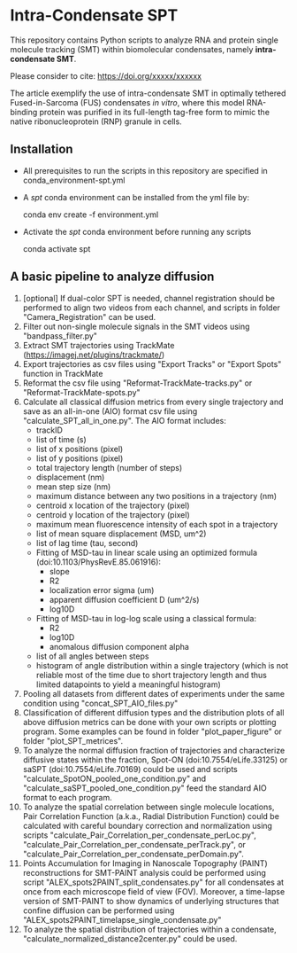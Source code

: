 


# Intra-Condensate SPT

This repository contains Python scripts to analyze RNA and protein single molecule tracking (SMT) within biomolecular condensates, namely **intra-condensate SMT**.

Please consider to cite: https://doi.org/xxxxx/xxxxxx

The article exemplify the use of intra-condensate SMT in optimally tethered Fused-in-Sarcoma (FUS) condensates *in vitro*, where this model RNA-binding  protein was purified in its full-length tag-free form to mimic the native ribonucleoprotein (RNP) granule in cells.

## Installation
 - All prerequisites to run the scripts in this repository are specified in conda_environment-spt.yml
 - A *spt* conda environment can be installed from the yml file by:

    conda env create -f environment.yml

- Activate the *spt* conda environment before running any scripts

    conda activate spt

## A basic pipeline to analyze diffusion

 1. [optional] If dual-color SPT is needed, channel registration should be performed to align two videos from each channel, and scripts in folder "Camera_Registration" can be used.
 2. Filter out non-single molecule signals in the SMT videos using "bandpass_filter.py"
 3. Extract SMT trajectories using TrackMate (https://imagej.net/plugins/trackmate/)
 4. Export trajectories as csv files using "Export Tracks" or "Export Spots" function in TrackMate
 5. Reformat the csv file using "Reformat-TrackMate-tracks.py" or "Reformat-TrackMate-spots.py"
 6. Calculate all classical diffusion metrics from every single trajectory and save as an all-in-one (AIO) format csv file using "calculate_SPT_all_in_one.py". The AIO format includes:
	 - trackID
	 - list of time (s)
	 - list of x positions (pixel)
	 - list of y positions (pixel)
	 - total trajectory length (number of steps)
	 - displacement (nm)
	 - mean step size (nm)
	 - maximum distance between any two positions in a trajectory (nm)
	 - centroid x location of the trajectory (pixel)
	 - centroid y location of the trajectory (pixel)
	 - maximum mean fluorescence intensity of each spot in a trajectory
	 - list of mean square displacement (MSD, um^2)
	 - list of lag time (tau, second)
	 - Fitting of MSD-tau in linear scale using an optimized formula (doi:10.1103/PhysRevE.85.061916):
		 - slope
		 - R2
		 - localization error sigma (um)
		 - apparent diffusion coefficient D (um^2/s)
		 - log10D
	- Fitting of MSD-tau in log-log scale using a classical formula:
		- R2
		- log10D
		- anomalous diffusion component alpha
	- list of all angles between steps
	- histogram of angle distribution within a single trajectory (which is not reliable most of the time due to short trajectory length and thus limited datapoints to yield a meaningful histogram)
 7. Pooling all datasets from different dates of experiments under the same condition using "concat_SPT_AIO_files.py"
 8. Classification of different diffusion types and the distribution plots of all above diffusion metrics can be done with your own scripts or plotting program. Some examples can be found in folder "plot_paper_figure" or folder "plot_SPT_metrices".
 9. To analyze the normal diffusion fraction of trajectories and characterize diffusive states within the fraction, Spot-ON (doi:10.7554/eLife.33125) or saSPT (doi:10.7554/eLife.70169) could be used and scripts "calculate_SpotON_pooled_one_condition.py" and "calculate_saSPT_pooled_one_condition.py" feed the standard AIO format to each program.
 10. To analyze the spatial correlation between single molecule locations, Pair Correlation Function (a.k.a., Radial Distribution Function) could be calculated with careful boundary correction and normalization using scripts "calculate_Pair_Correlation_per_condensate_perLoc.py", "calculate_Pair_Correlation_per_condensate_perTrack.py", or "calculate_Pair_Correlation_per_condensate_perDomain.py". 
 11. Points Accumulation for Imaging in Nanoscale Topography (PAINT) reconstructions for SMT-PAINT analysis could be performed using script "ALEX_spots2PAINT_split_condensates.py" for all condensates at once from each microscope field of view (FOV). Moreover, a time-lapse version of SMT-PAINT to show dynamics of underlying structures that confine diffusion can be performed using "ALEX_spots2PAINT_timelapse_single_condensate.py"
 12. To analyze the spatial distribution of trajectories within a condensate, "calculate_normalized_distance2center.py" could be used.


